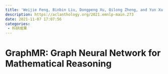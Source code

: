 ```yaml
---
title: 'Weijie Feng, Binbin Liu, Dongpeng Xu, Qilong Zheng, and Yun Xu. 2021. GraphMR:Graph Neural Network forMathematical Reasoning. In Proceedings of the 2021 Conference on Empirical Methods in Natural Language Processing, pages 3395–3404, Online and Punta Cana, Dominican Republic. Association for Computational Linguistics.'
description: https://aclanthology.org/2021.emnlp-main.273
date: 2021-11-07 17:07:56
categories:
 - 科研成果
---
```

# GraphMR: Graph Neural Network for Mathematical Reasoning